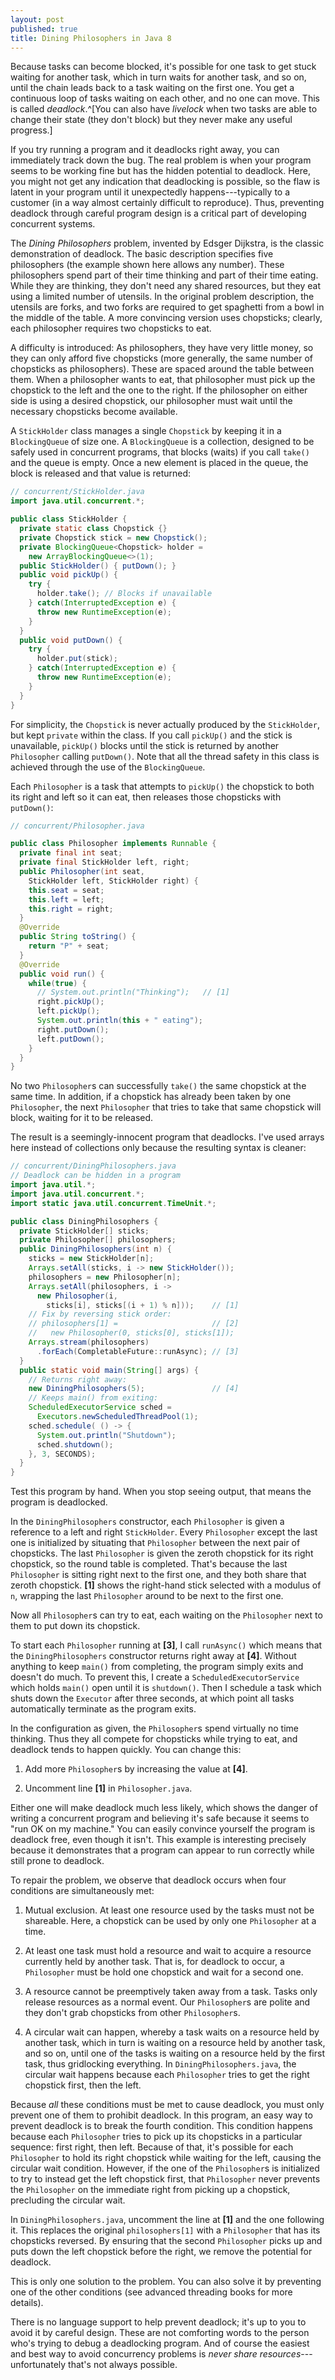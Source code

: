 ```yaml
---
layout: post
published: true
title: Dining Philosophers in Java 8
---
```


Because tasks can become blocked, it's possible for one task to get stuck
waiting for another task, which in turn waits for another task, and so on, until
the chain leads back to a task waiting on the first one. You get a continuous
loop of tasks waiting on each other, and no one can move. This is called
*deadlock*.^[You can also have *livelock* when two tasks are able to change
their state (they don't block) but they never make any useful progress.]

If you try running a program and it deadlocks right away, you can immediately
track down the bug. The real problem is when your program seems to be working
fine but has the hidden potential to deadlock. Here, you might not get any
indication that deadlocking is possible, so the flaw is latent in your program
until it unexpectedly happens---typically to a customer (in a way almost
certainly difficult to reproduce). Thus, preventing deadlock through careful
program design is a critical part of developing concurrent systems.

The *Dining Philosophers* problem, invented by Edsger Dijkstra, is the classic
demonstration of deadlock. The basic description specifies five philosophers
(the example shown here allows any number). These philosophers spend part of
their time thinking and part of their time eating. While they are thinking, they
don't need any shared resources, but they eat using a limited number of
utensils. In the original problem description, the utensils are forks, and two
forks are required to get spaghetti from a bowl in the middle of the table.
A more convincing version uses chopsticks; clearly, each philosopher requires
two chopsticks to eat.

A difficulty is introduced: As philosophers, they have very little money, so
they can only afford five chopsticks (more generally, the same number of
chopsticks as philosophers). These are spaced around the table between them.
When a philosopher wants to eat, that philosopher must pick up the chopstick to
the left and the one to the right. If the philosopher on either side is using a
desired chopstick, our philosopher must wait until the necessary chopsticks
become available.

A `StickHolder` class manages a single `Chopstick` by keeping it in a
`BlockingQueue` of size one. A `BlockingQueue` is a collection, designed to be
safely used in concurrent programs, that blocks (waits) if you call `take()`
and the queue is empty. Once a new element is placed in the queue, the block
is released and that value is returned:

```java
// concurrent/StickHolder.java
import java.util.concurrent.*;

public class StickHolder {
  private static class Chopstick {}
  private Chopstick stick = new Chopstick();
  private BlockingQueue<Chopstick> holder =
    new ArrayBlockingQueue<>(1);
  public StickHolder() { putDown(); }
  public void pickUp() {
    try {
      holder.take(); // Blocks if unavailable
    } catch(InterruptedException e) {
      throw new RuntimeException(e);
    }
  }
  public void putDown() {
    try {
      holder.put(stick);
    } catch(InterruptedException e) {
      throw new RuntimeException(e);
    }
  }
}
```

For simplicity, the `Chopstick` is never actually produced by the
`StickHolder`, but kept `private` within the class. If you call `pickUp()` and
the stick is unavailable, `pickUp()` blocks until the stick is returned by
another `Philosopher` calling `putDown()`. Note that all the thread safety in
this class is achieved through the use of the `BlockingQueue`.

Each `Philosopher` is a task that attempts to `pickUp()` the chopstick to both
its right and left so it can eat, then releases those chopsticks with
`putDown()`:

```java
// concurrent/Philosopher.java

public class Philosopher implements Runnable {
  private final int seat;
  private final StickHolder left, right;
  public Philosopher(int seat,
    StickHolder left, StickHolder right) {
    this.seat = seat;
    this.left = left;
    this.right = right;
  }
  @Override
  public String toString() {
    return "P" + seat;
  }
  @Override
  public void run() {
    while(true) {
      // System.out.println("Thinking");   // [1]
      right.pickUp();
      left.pickUp();
      System.out.println(this + " eating");
      right.putDown();
      left.putDown();
    }
  }
}
```

No two `Philosopher`s can successfully `take()` the same chopstick at the same
time. In addition, if a chopstick has already been taken by one `Philosopher`,
the next `Philosopher` that tries to take that same chopstick will block,
waiting for it to be released.

The result is a seemingly-innocent program that deadlocks. I've used arrays
here instead of collections only because the resulting syntax is cleaner:

```java
// concurrent/DiningPhilosophers.java
// Deadlock can be hidden in a program
import java.util.*;
import java.util.concurrent.*;
import static java.util.concurrent.TimeUnit.*;

public class DiningPhilosophers {
  private StickHolder[] sticks;
  private Philosopher[] philosophers;
  public DiningPhilosophers(int n) {
    sticks = new StickHolder[n];
    Arrays.setAll(sticks, i -> new StickHolder());
    philosophers = new Philosopher[n];
    Arrays.setAll(philosophers, i ->
      new Philosopher(i,
        sticks[i], sticks[(i + 1) % n]));    // [1]
    // Fix by reversing stick order:
    // philosophers[1] =                     // [2]
    //   new Philosopher(0, sticks[0], sticks[1]);
    Arrays.stream(philosophers)
      .forEach(CompletableFuture::runAsync); // [3]
  }
  public static void main(String[] args) {
    // Returns right away:
    new DiningPhilosophers(5);               // [4]
    // Keeps main() from exiting:
    ScheduledExecutorService sched =
      Executors.newScheduledThreadPool(1);
    sched.schedule( () -> {
      System.out.println("Shutdown");
      sched.shutdown();
    }, 3, SECONDS);
  }
}
```

Test this program by hand. When you stop seeing output, that means the program
is deadlocked.

In the `DiningPhilosophers` constructor, each `Philosopher` is given a
reference to a left and right `StickHolder`. Every `Philosopher` except
the last one is initialized by situating that `Philosopher` between the next
pair of chopsticks. The last `Philosopher` is given the zeroth
chopstick for its right chopstick, so the round table is completed. That's
because the last `Philosopher` is sitting right next to the first one, and they
both share that zeroth chopstick. **[1]** shows the right-hand stick selected
with a modulus of `n`, wrapping the last `Philosopher` around to be next to the
first one.

Now all `Philosopher`s can try to eat, each waiting on the `Philosopher` next
to them to put down its chopstick.

To start each `Philosopher` running at **[3]**, I call `runAsync()` which means
that the `DiningPhilosophers` constructor returns right away at **[4]**.
Without anything to keep `main()` from completing, the program simply exits and
doesn't do much. To prevent this, I create a `ScheduledExecutorService` which
holds `main()` open until it is `shutdown()`. Then I schedule a task which
shuts down the `Executor` after three seconds, at which point all tasks
automatically terminate as the program exits.

In the configuration as given, the `Philosopher`s spend virtually no time
thinking. Thus they all compete for chopsticks while trying to eat, and
deadlock tends to happen quickly. You can change this:

1.  Add more `Philosopher`s by increasing the value at **[4]**.

2.  Uncomment line **[1]** in `Philosopher.java`.

Either one will make deadlock much less likely, which shows the danger of
writing a concurrent program and believing it's safe because it seems to "run
OK on my machine." You can easily convince yourself the program is deadlock
free, even though it isn't. This example is interesting precisely because it
demonstrates that a program can appear to run correctly while still prone to
deadlock.

To repair the problem, we observe that deadlock occurs when four conditions are
simultaneously met:

1.  Mutual exclusion. At least one resource used by the tasks must not be
    shareable. Here, a chopstick can be used by only one `Philosopher`
    at a time.

2.  At least one task must hold a resource and wait to acquire a
    resource currently held by another task. That is, for deadlock to occur, a
    `Philosopher` must be hold one chopstick and wait for a second one.

3.  A resource cannot be preemptively taken away from a task. Tasks only
    release resources as a normal event. Our `Philosopher`s are polite and they
    don't grab chopsticks from other `Philosopher`s.

4.  A circular wait can happen, whereby a task waits on a resource held by
    another task, which in turn is waiting on a resource held by another task,
    and so on, until one of the tasks is waiting on a resource held by the first
    task, thus gridlocking everything. In `DiningPhilosophers.java`,
    the circular wait happens because each `Philosopher` tries to get the right
    chopstick first, then the left.

Because *all* these conditions must be met to cause deadlock, you must only
prevent one of them to prohibit deadlock. In this program, an easy way to
prevent deadlock is to break the fourth condition. This condition happens
because each `Philosopher` tries to pick up its chopsticks in a particular
sequence: first right, then left. Because of that, it's possible for each
`Philosopher` to hold its right chopstick while waiting for the left, causing
the circular wait condition. However, if the one of the `Philosopher`s is
initialized to try to instead get the left chopstick first, that `Philosopher`
never prevents the `Philosopher` on the immediate right from picking up a
chopstick, precluding the circular wait.

In `DiningPhilosophers.java`, uncomment the line at **[1]** and the one
following it. This replaces the original `philosophers[1]` with a `Philosopher`
that has its chopsticks reversed. By ensuring that the second `Philosopher`
picks up and puts down the left chopstick before the right, we remove the
potential for deadlock.

This is only one solution to the problem. You can also solve it by preventing
one of the other conditions (see advanced threading books for more details).

There is no language support to help prevent deadlock; it's up to you to avoid
it by careful design. These are not comforting words to the person who's trying
to debug a deadlocking program. And of course the easiest and best way to avoid
concurrency problems is *never share resources*---unfortunately that's not
always possible.